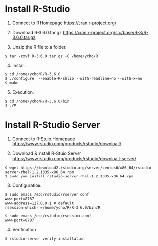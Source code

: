 # Install R-Studio

1. Connect to R Homepage
https://cran.r-project.org/

1. Download R-3.6.0.tar.gz
https://cran.r-project.org/src/base/R-3/R-3.6.0.tar.gz

1. Unzip the R file to a folder.
```
$ tar -zxvf R-3.6.0.tar.gz -C /home/ycho/R
```

4. Install.
```
$ cd /home/ycho/R/R-3.6.0
$ ./configure  --enable-R-shlib --with-readline=no --with-x=no
$ make
```

5. Execution.
```
$ cd /home/ycho/R/R-3.6.0/bin
$ ./R
```


# Install R-Studio Server

1. Connect to R-Stuio Homepage
https://www.rstudio.com/products/rstudio/download/

1. Download & Install R-Stuio Server
https://www.rstudio.com/products/rstudio/download-server/
```
$ wget https://download2.rstudio.org/server/centos6/x86_64/rstudio-server-rhel-1.2.1335-x86_64.rpm
$ sudo yum install rstudio-server-rhel-1.2.1335-x86_64.rpm
```

3. Configuration.
```
$ sudo emacs /etc/rstudio/rserver.conf
www-port=8787
www-address=127.0.0.1 # default
rsession-which-r=/home/ycho/R/R-3.6.0/bin/R

$ sudo emacs /etc/rstudio/rsession.conf
www-port=8787
```

4. Verification
```
$ rstudio-server verify-installation
```
